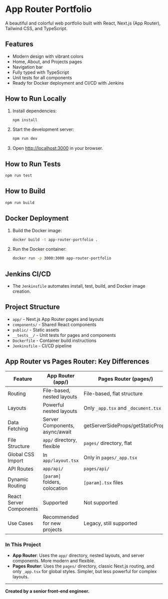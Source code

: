 # App Router Portfolio

A beautiful and colorful web portfolio built with React, Next.js (App Router), Tailwind CSS, and TypeScript.

## Features
- Modern design with vibrant colors
- Home, About, and Projects pages
- Navigation bar
- Fully typed with TypeScript
- Unit tests for all components
- Ready for Docker deployment and CI/CD with Jenkins

## How to Run Locally
1. Install dependencies:
   ```bash
   npm install
   ```
2. Start the development server:
   ```bash
   npm run dev
   ```
3. Open [http://localhost:3000](http://localhost:3000) in your browser.

## How to Run Tests
```bash
npm run test
```

## How to Build
```bash
npm run build
```

## Docker Deployment
1. Build the Docker image:
   ```bash
   docker build -t app-router-portfolio .
   ```
2. Run the Docker container:
   ```bash
   docker run -p 3000:3000 app-router-portfolio
   ```

## Jenkins CI/CD
- The `Jenkinsfile` automates install, test, build, and Docker image creation.

## Project Structure
- `app/` - Next.js App Router pages and layouts
- `components/` - Shared React components
- `public/` - Static assets
- `__tests__/` - Unit tests for pages and components
- `Dockerfile` - Container build instructions
- `Jenkinsfile` - CI/CD pipeline

## App Router vs Pages Router: Key Differences

| Feature                | App Router (app/)                | Pages Router (pages/)              |
|------------------------|----------------------------------|------------------------------------|
| Routing                | File-based, nested layouts        | File-based, flat structure         |
| Layouts                | Powerful nested layouts           | Only `_app.tsx` and `_document.tsx`|
| Data Fetching          | Server Components, async/await    | getServerSideProps/getStaticProps  |
| File Structure         | `app/` directory, flexible        | `pages/` directory, flat           |
| Global CSS Import      | In `app/layout.tsx`               | Only in `pages/_app.tsx`           |
| API Routes             | `app/api/`                        | `pages/api/`                       |
| Dynamic Routing        | `[param]` folders, colocation     | `[param].tsx` files                |
| React Server Components| Supported                         | Not supported                      |
| Use Cases              | Recommended for new projects      | Legacy, still supported            |

### In This Project
- **App Router**: Uses the `app/` directory, nested layouts, and server components. More modern and flexible.
- **Pages Router**: Uses the `pages/` directory, classic Next.js routing, and only `_app.tsx` for global styles. Simpler, but less powerful for complex layouts.

---

**Created by a senior front-end engineer.**
